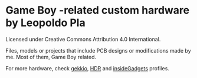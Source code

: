 # Game Boy -related custom hardware by Leopoldo Pla
Licensed under Creative Commons Attribution 4.0 International.

Files, models or projects that include PCB designs or modifications made by me. Most of them, Game Boy related.

For more hardware, check [gekkio](https://github.com/Gekkio), [HDR](https://github.com/HDR) and [insideGadgets](https://github.com/insidegadgets) profiles.
